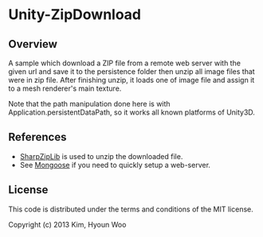 # Unity-ZipDownload

## Overview

A sample which download a ZIP file from a remote web server with the given url and save it to the persistence folder then unzip all image files that were in zip file. 
After finishing unzip, it loads one of image file and assign it to a mesh renderer's main texture.

Note that the path manipulation done here is with Application.persistentDataPath, so it works all known platforms of Unity3D.

## References

* [SharpZipLib](http://icsharpcode.github.io/SharpZipLib/) is used to unzip the downloaded file.
* See [Mongoose](https://code.google.com/p/mongoose/) if you need to quickly setup a web-server.

## License

This code is distributed under the terms and conditions of the MIT license.


Copyright (c) 2013 Kim, Hyoun Woo
